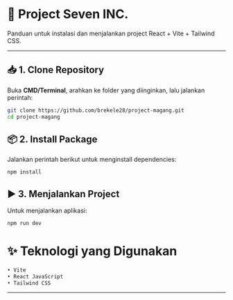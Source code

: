 # 🚀 Project Seven INC.

Panduan untuk instalasi dan menjalankan project React + Vite + Tailwind CSS.

---

## 📥 1. Clone Repository
Buka **CMD/Terminal**, arahkan ke folder yang diinginkan, lalu jalankan perintah:

```bash
git clone https://github.com/brekele28/project-magang.git
cd project-magang

```
## 📦 2. Install Package
Jalankan perintah berikut untuk menginstall dependencies:
```bash
npm install

```
## ▶️ 3. Menjalankan Project
Untuk menjalankan aplikasi:
```bash
npm run dev

```
# ✨ Teknologi yang Digunakan

```bash
• Vite
• React JavaScript
• Tailwind CSS

```
---
